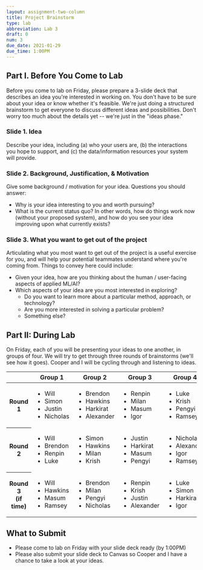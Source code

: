 ```yaml
---
layout: assignment-two-column
title: Project Brainstorm
type: lab
abbreviation: Lab 3
draft: 0
num: 3
due_date: 2021-01-29
due_time: 1:00PM
---
```


## Part I. Before You Come to Lab
Before you come to lab on Friday, please prepare a 3-slide deck that describes an idea you're interested in working on. You don't have to be sure about your idea or know whether it's feasible. We're just doing a structured brainstorm to get everyone to discuss different ideas and possibilities. Don't worry too much about the details yet -- we're just in the "ideas phase."

<!-- You're welcome to take a look at the [final project guidelines](../project-description), but don't worry too much about the details yet -- we're just in the "ideas phase." -->

### Slide 1. Idea
Describe your idea, including (a) who your users are, (b) the interactions you hope to support, and (c) the data/information resources your system will provide.

### Slide 2. Background, Justification, & Motivation
Give some background / motivation for your idea. Questions you should answer:

* Why is your idea interesting to you and worth pursuing? 
* What is the current status quo? In other words, how do things work now (without your proposed system), and how do you see your idea improving upon what currently exists?

### Slide 3. What you want to get out of the project 
Articulating what you most want to get out of the project is a useful exercise for you, and will help your potential teammates understand where you're coming from.
Things to convey here could include:
* Given your idea, how are you thinking about the human / user-facing aspects of applied ML/AI?
* Which aspects of your idea are you most interested in exploring?
    * Do you want to learn more about a particular method, approach, or technology? 
    * Are you more interested in solving a particular problem?
    * Something else?

## Part II: During Lab
On Friday, each of you will be presenting your ideas to one another, in groups of four. We will try to get through three rounds of brainstorms (we'll see how it goes). Cooper and I will be cycling through and listening to ideas.

<table>
    <thead>
        <tr>
            <th></th>
            <th>Group 1</th>
            <th>Group 2</th>
            <th>Group 3</th>
            <th>Group 4</th>
        </tr>
    </thead>
    <tbody>
        <tr>
            <th>Round 1</th>
            <td>
                <ul>
                    <li>Will</li>
                    <li>Simon</li>
                    <li>Justin</li>
                    <li>Nicholas</li>
                </ul>
            </td>
            <td>
                <ul>
                    <li>Brendon</li>
                    <li>Hawkins</li>
                    <li>Harkirat</li>
                    <li>Alexander</li>
                </ul>
            </td>
            <td>
                <ul>
                    <li>Renpin</li>
                    <li>Milan</li>
                    <li>Masum</li>
                    <li>Igor</li>
                </ul>
            </td>
            <td>
                <ul>
                    <li>Luke</li>
                    <li>Krish</li>
                    <li>Pengyi</li>
                    <li>Ramsey</li>
                </ul>
            </td>
        </tr>
        <tr>
            <th>Round 2</th>
            <td>
                <ul>
                    <li>Will</li>
                    <li>Brendon</li>
                    <li>Renpin</li>
                    <li>Luke</li>
                </ul>
            </td>
            <td>
                <ul>
                    <li>Simon</li>
                    <li>Hawkins</li>
                    <li>Milan</li>
                    <li>Krish</li>
                </ul>
            </td>
            <td>
                <ul>
                    <li>Justin</li>
                    <li>Harkirat</li>
                    <li>Masum</li>
                    <li>Pengyi</li>
                </ul>
            </td>
            <td>
                <ul>
                    <li>Nicholas</li>
                    <li>Alexander</li>
                    <li>Igor</li>
                    <li>Ramsey</li>
                </ul>
            </td>
        </tr>
        <tr>
            <th>Round 3<br>(if time)</th>
            <td>
                <ul>
                    <li>Will</li>
                    <li>Hawkins</li>
                    <li>Masum</li>
                    <li>Ramsey</li>
                </ul>
            </td>
            <td>
                <ul>
                    <li>Brendon</li>
                    <li>Milan</li>
                    <li>Pengyi</li>
                    <li>Nicholas</li>
                </ul>
            </td>
            <td>
                <ul>
                    <li>Renpin</li>
                    <li>Krish</li>
                    <li>Justin</li>
                    <li>Alexander</li>
                </ul>
            </td>
            <td>
                <ul>
                    <li>Luke</li>
                    <li>Simon</li>
                    <li>Harkirat</li>
                    <li>Igor</li>
                </ul>
            </td>
        </tr>
    </tbody>
</table>


## What to Submit
* Please come to lab on Friday with your slide deck ready (by 1:00PM)
* Please also submit your slide deck to Canvas so Cooper and I have a chance to take a look at your ideas.
